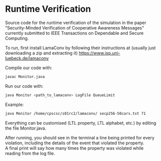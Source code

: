 # Runtime Verification
Source code for the runtime verification of the simulation in the paper "Security-Minded Verification of Cooperative Awareness Messages" currently submitted to IEEE Transactions on Dependable and Secure Computing.

To run, first install LamaConv by following their instructions at (usually just downloading a zip and extracting it) https://www.isp.uni-luebeck.de/lamaconv

Compile our code with:
```bash
javac Monitor.java
```

Run our code with:
```bash
java Monitor <path_to_lamaconv> LogFile QueueLimit
```

Example:
```bash
java Monitor /home/cpscsc/s01rc2/lamaconv/ secp256-50cars.txt 71
```

Everything can be customised (LTL property, LTL alphabet, etc.) by editing the file Monitor.java.

After running, you should see in the terminal a line being printed for every violation, including the details of the event that violated the property.   
A final print will say how many times the property was violated while reading from the log file.

